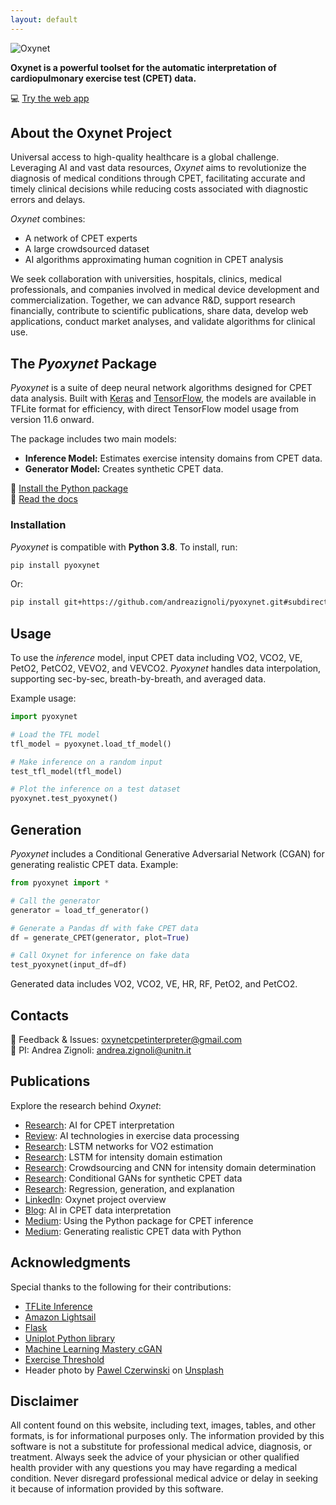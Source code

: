 ```yaml
---
layout: default
---
```


![Oxynet](https://andreazignoli.github.io/images/front_cover_blog_5.png)

**Oxynet is a powerful toolset for the automatic interpretation of cardiopulmonary exercise test (CPET) data.**

💻 [Try the web app](https://flask-service.ci6m7bo8luvmq.eu-central-1.cs.amazonlightsail.com/)

## About the Oxynet Project

Universal access to high-quality healthcare is a global challenge. Leveraging AI and vast data resources, *Oxynet* aims to revolutionize the diagnosis of medical conditions through CPET, facilitating accurate and timely clinical decisions while reducing costs associated with diagnostic errors and delays.

*Oxynet* combines:

- A network of CPET experts
- A large crowdsourced dataset
- AI algorithms approximating human cognition in CPET analysis

We seek collaboration with universities, hospitals, clinics, medical professionals, and companies involved in medical device development and commercialization. Together, we can advance R&D, support research financially, contribute to scientific publications, share data, develop web applications, conduct market analyses, and validate algorithms for clinical use.

## The *Pyoxynet* Package

*Pyoxynet* is a suite of deep neural network algorithms designed for CPET data analysis. Built with [Keras](https://keras.io/) and [TensorFlow](https://www.tensorflow.org/), the models are available in TFLite format for efficiency, with direct TensorFlow model usage from version 11.6 onward.

The package includes two main models:

- **Inference Model:** Estimates exercise intensity domains from CPET data.
- **Generator Model:** Creates synthetic CPET data.

🐍 [Install the Python package](https://pypi.org/project/pyoxynet/)  
📁 [Read the docs](https://pyoxynet.readthedocs.io/en/latest/index.html)

### Installation

*Pyoxynet* is compatible with **Python 3.8**. To install, run:

```sh
pip install pyoxynet
```

Or:

```sh
pip install git+https://github.com/andreazignoli/pyoxynet.git#subdirectory=pyoxynet
```

## Usage

To use the *inference* model, input CPET data including VO2, VCO2, VE, PetO2, PetCO2, VEVO2, and VEVCO2. *Pyoxynet* handles data interpolation, supporting sec-by-sec, breath-by-breath, and averaged data.

Example usage:

```python
import pyoxynet

# Load the TFL model
tfl_model = pyoxynet.load_tf_model()

# Make inference on a random input
test_tfl_model(tfl_model)

# Plot the inference on a test dataset
pyoxynet.test_pyoxynet()
```

## Generation

*Pyoxynet* includes a Conditional Generative Adversarial Network (CGAN) for generating realistic CPET data. Example:

```python
from pyoxynet import *

# Call the generator
generator = load_tf_generator()

# Generate a Pandas df with fake CPET data
df = generate_CPET(generator, plot=True)

# Call Oxynet for inference on fake data
test_pyoxynet(input_df=df)
```

Generated data includes VO2, VCO2, VE, HR, RF, PetO2, and PetCO2.

## Contacts

📧 Feedback & Issues: oxynetcpetinterpreter@gmail.com  
📧 PI: Andrea Zignoli: andrea.zignoli@unitn.it

## Publications

Explore the research behind *Oxynet*:

- [Research](https://www.sciencedirect.com/science/article/abs/pii/S1746809423002690): AI for CPET interpretation
- [Review](https://link.springer.com/article/10.1007%2Fs11332-019-00557-x): AI technologies in exercise data processing
- [Research](https://journals.plos.org/plosone/article?id=10.1371/journal.pone.0229466): LSTM networks for VO2 estimation
- [Research](https://www.tandfonline.com/doi/abs/10.1080/17461391.2019.1587523?journalCode=tejs20): LSTM for intensity domain estimation
- [Research](https://www.tandfonline.com/doi/abs/10.1080/17461391.2020.1866081?journalCode=tejs20): Crowdsourcing and CNN for intensity domain determination
- [Research](https://www.overleaf.com/read/fcmwscvyhtfq): Conditional GANs for synthetic CPET data
- [Research](https://www.mdpi.com/1424-8220/23/2/826): Regression, generation, and explanation
- [LinkedIn](https://www.linkedin.com/pulse/oxynet-collective-intelligence-approach-test-andrea-zignoli/): Oxynet project overview
- [Blog](https://andreazignoli.github.io/blog-post-5/): AI in CPET data interpretation
- [Medium](https://medium.com/@andrea.zignoli/automatic-interpretation-of-cardiopulmonary-exercise-tests-with-deep-learning-2c9b3920ad51): Using the Python package for CPET inference
- [Medium](https://medium.com/@andrea.zignoli/automatic-generation-of-cardiopulmonary-exercise-tests-with-deep-learning-d1f2cab4e765): Generating realistic CPET data with Python

## Acknowledgments

Special thanks to the following for their contributions:

- [TFLite Inference](https://www.tensorflow.org/lite/guide/inference)
- [Amazon Lightsail](https://aws.amazon.com/getting-started/hands-on/serve-a-flask-app/)
- [Flask](https://flask.palletsprojects.com/en/2.0.x/)
- [Uniplot Python library](https://github.com/olavolav/uniplot)
- [Machine Learning Mastery cGAN](https://machinelearningmastery.com/how-to-develop-a-conditional-generative-adversarial-network-from-scratch/)
- [Exercise Threshold](https://www.exercisethresholds.com/)
- Header photo by [Pawel Czerwinski](https://unsplash.com/@pawel_czerwinski?utm_source=unsplash&utm_medium=referral&utm_content=creditCopyText) on [Unsplash](https://unsplash.com/s/photos/data?utm_source=unsplash&utm_medium=referral&utm_content=creditCopyText)

## Disclaimer

All content found on this website, including text, images, tables, and other formats, is for informational purposes only. The information provided by this software is not a substitute for professional medical advice, diagnosis, or treatment. Always seek the advice of your physician or other qualified health provider with any questions you may have regarding a medical condition. Never disregard professional medical advice or delay in seeking it because of information provided by this software.
